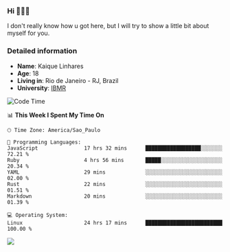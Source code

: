 ### Hi 🙋🏽‍♂️

I don't really know how u got here, but I will try to show a little bit about myself for you.

### Detailed information

* **Name**: Kaique Linhares
* **Age**: 18
* **Living in**: Rio  de Janeiro - RJ, Brazil
* **University**: [IBMR](https://www.ibmr.br/)

<!--START_SECTION:waka-->
![Code Time](http://img.shields.io/badge/Code%20Time-678%20hrs%2032%20mins-blue)

📊 **This Week I Spent My Time On** 

```text
🕑︎ Time Zone: America/Sao_Paulo

💬 Programming Languages: 
JavaScript               17 hrs 32 mins      ██████████████████░░░░░░░   72.21 % 
Ruby                     4 hrs 56 mins       █████░░░░░░░░░░░░░░░░░░░░   20.34 % 
YAML                     29 mins             ░░░░░░░░░░░░░░░░░░░░░░░░░   02.00 % 
Rust                     22 mins             ░░░░░░░░░░░░░░░░░░░░░░░░░   01.51 % 
Markdown                 20 mins             ░░░░░░░░░░░░░░░░░░░░░░░░░   01.39 % 

💻 Operating System: 
Linux                    24 hrs 17 mins      █████████████████████████   100.00 % 
```


<!--END_SECTION:waka-->

<a href="https://www.linkedin.com/in/kaique-linhares-25a840208/"  target="_blank"><img src="https://img.shields.io/badge/-LinkedIn-%230077B5?style=for-the-badge&logo=linkedin&logoColor=white" target="_blank"></a>
